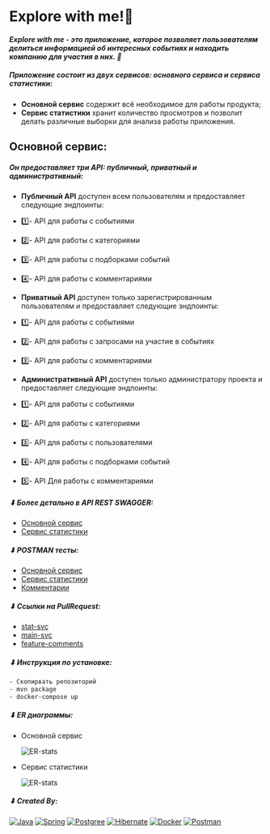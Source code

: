 # Explore with me!🌟
#### _Explore with me - это приложение, которое позволяет пользователям делиться информацией об интересных событиях и находить компанию для участия в них. 🎪_

##### Приложение состоит из двух сервисов: основного сервиса и сервиса статистики:
- **Основной сервис** содержит всё необходимое для работы продукта;
- **Сервис статистики** хранит количество просмотров и позволит делать различные выборки для анализа работы приложения.

## Основной сервис:
##### Он предоставляет три API: публичный, приватный и административный:
- **Публичный API** доступен всем пользователям и предоставляет следующие эндпоинты:
- 
  1️⃣- API для работы с событиями
- 
  2️⃣- API для работы с категориями
- 
  3️⃣- API для работы с подборками событий
- 
  4️⃣- API для работы с комментариями


- **Приватный API** доступен только зарегистрированным пользователям и предоставляет следующие эндпоинты:
- 
  1️⃣- API для работы с событиями
- 
  2️⃣️- API для работы с запросами на участие в событиях
- 
  3️⃣- API для работы с комментариями


- **Административный API** доступен только администратору проекта и предоставляет следующие эндпоинты:
- 
  1️⃣- API для работы с событиями
- 
  2️⃣- API для работы с категориями
- 
  3️⃣- API для работы с пользователями
- 
  4️⃣- API для работы с подборками событий
- 
  5️⃣- API Для работы с комментариями


##### ⬇ Более детально в API REST SWAGGER:
- [Основной сервис](https://github.com/SyBeRGEN/Explore-with-me/blob/main/ewm-main-service-spec.json)
- [Сервис статистики](https://github.com/SyBeRGEN/Explore-with-me/blob/main/ewm-stats-service-spec.json)

##### ⬇ POSTMAN тесты:
- [Основной сервис](https://github.com/yandex-praktikum/java-explore-with-me/blob/feature_comments/postman/ewm-main-service.json)
- [Сервис статистики](https://github.com/yandex-praktikum/java-explore-with-me/blob/feature_comments/postman/ewm-stat-service.json)
- [Комментарии](https://github.com/SyBeRGEN/Explore-with-me/blob/feature_comments/postman/feature.json)

##### ⬇ Ссылки на PullRequest:
- [stat-svc](https://github.com/SyBeRGEN/Explore-with-me/pull/1)
- [main-svc](https://github.com/SyBeRGEN/Explore-with-me/pull/2)
- [feature-comments](https://github.com/SyBeRGEN/Explore-with-me/pull/3)

##### ⬇ Инструкция по установке:
```sh
- Скопирвать репозиторий
- mvn package
- docker-compose up
```

##### ⬇ ER диаграммы:
- Основной сервис

  ![ER-stats](https://i.ibb.co/kXGSzMB/Untitled-1.png)
- Сервис статистики

  ![ER-stats](https://i.ibb.co/MgqGhVz/Untitled-2.png)

##### ⬇ Created By:
[![Java](https://img.shields.io/badge/Java-ED8B00?style=for-the-badge&logo=openjdk&logoColor=white)](https://www.java.com/ru/)
[![Spring](https://img.shields.io/badge/Spring-6DB33F?style=for-the-badge&logo=spring&logoColor=white)](https://spring.io/)
[![Postgree](https://img.shields.io/badge/PostgreSQL-316192?style=for-the-badge&logo=postgresql&logoColor=white)](https://www.postgresql.org/)
[![Hibernate](https://img.shields.io/badge/Hibernate-59666C?style=for-the-badge&logo=Hibernate&logoColor=white)](https://hibernate.org/)
[![Docker](https://img.shields.io/badge/docker-%230db7ed.svg?style=for-the-badge&logo=docker&logoColor=white)](https://www.docker.com/)
[![Postman](https://img.shields.io/badge/Postman-FF6C37?style=for-the-badge&logo=postman&logoColor=white)](https://www.postman.com/)